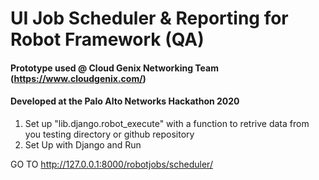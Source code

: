 

# UI Job Scheduler & Reporting for Robot Framework (QA) 
#### Prototype used @ Cloud Genix Networking Team (https://www.cloudgenix.com/)
#### Developed at the Palo Alto Networks Hackathon 2020

1) Set up "lib.django.robot_execute" with a function to retrive data from you testing directory or github repository
2) Set Up with Django and Run

GO TO http://127.0.0.1:8000/robotjobs/scheduler/

